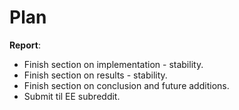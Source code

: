 # **Plan**

**Report**:
- Finish section on implementation - stability.
- Finish section on results - stability.
- Finish section on conclusion and future additions.
- Submit til EE subreddit.